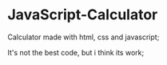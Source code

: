 # JavaScript-Calculator
Calculator made with html, css and javascript;

It's not the best code, but i think its work;